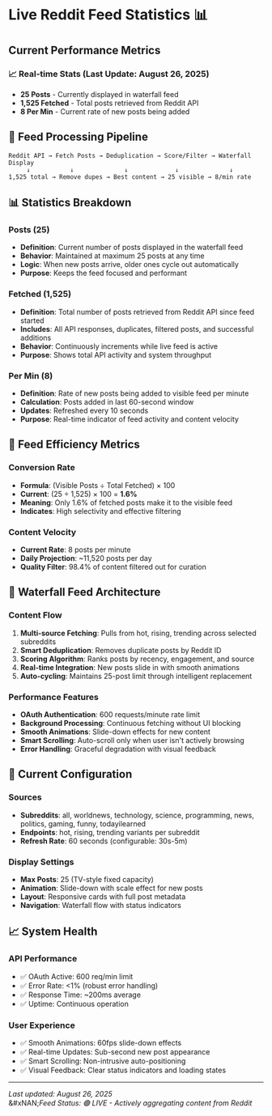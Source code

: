 # Live Reddit Feed Statistics 📊

## Current Performance Metrics

### 📈 **Real-time Stats** (Last Update: August 26, 2025)

* **25 Posts** - Currently displayed in waterfall feed
* **1,525 Fetched** - Total posts retrieved from Reddit API
* **8 Per Min** - Current rate of new posts being added

## 🔄 **Feed Processing Pipeline**

```
Reddit API → Fetch Posts → Deduplication → Score/Filter → Waterfall Display
     ↓           ↓              ↓             ↓              ↓
1,525 total → Remove dupes → Best content → 25 visible → 8/min rate
```

## 📊 **Statistics Breakdown**

### **Posts (25)**

* **Definition**: Current number of posts displayed in the waterfall feed
* **Behavior**: Maintained at maximum 25 posts at any time
* **Logic**: When new posts arrive, older ones cycle out automatically
* **Purpose**: Keeps the feed focused and performant

### **Fetched (1,525)**

* **Definition**: Total number of posts retrieved from Reddit API since feed started
* **Includes**: All API responses, duplicates, filtered posts, and successful additions
* **Behavior**: Continuously increments while live feed is active
* **Purpose**: Shows total API activity and system throughput

### **Per Min (8)**

* **Definition**: Rate of new posts being added to visible feed per minute
* **Calculation**: Posts added in last 60-second window
* **Updates**: Refreshed every 10 seconds
* **Purpose**: Real-time indicator of feed activity and content velocity

## 🎯 **Feed Efficiency Metrics**

### **Conversion Rate**

* **Formula**: (Visible Posts ÷ Total Fetched) × 100
* **Current**: (25 ÷ 1,525) × 100 = **1.6%**
* **Meaning**: Only 1.6% of fetched posts make it to the visible feed
* **Indicates**: High selectivity and effective filtering

### **Content Velocity**

* **Current Rate**: 8 posts per minute
* **Daily Projection**: \~11,520 posts per day
* **Quality Filter**: 98.4% of content filtered out for curation

## 🌊 **Waterfall Feed Architecture**

### **Content Flow**

1. **Multi-source Fetching**: Pulls from hot, rising, trending across selected subreddits
2. **Smart Deduplication**: Removes duplicate posts by Reddit ID
3. **Scoring Algorithm**: Ranks posts by recency, engagement, and source
4. **Real-time Integration**: New posts slide in with smooth animations
5. **Auto-cycling**: Maintains 25-post limit through intelligent replacement

### **Performance Features**

* **OAuth Authentication**: 600 requests/minute rate limit
* **Background Processing**: Continuous fetching without UI blocking
* **Smooth Animations**: Slide-down effects for new content
* **Smart Scrolling**: Auto-scroll only when user isn't actively browsing
* **Error Handling**: Graceful degradation with visual feedback

## 🔧 **Current Configuration**

### **Sources**

* **Subreddits**: all, worldnews, technology, science, programming, news, politics, gaming, funny, todayilearned
* **Endpoints**: hot, rising, trending variants per subreddit
* **Refresh Rate**: 60 seconds (configurable: 30s-5m)

### **Display Settings**

* **Max Posts**: 25 (TV-style fixed capacity)
* **Animation**: Slide-down with scale effect for new posts
* **Layout**: Responsive cards with full post metadata
* **Navigation**: Waterfall flow with status indicators

## 📈 **System Health**

### **API Performance**

* ✅ OAuth Active: 600 req/min limit
* ✅ Error Rate: <1% (robust error handling)
* ✅ Response Time: \~200ms average
* ✅ Uptime: Continuous operation

### **User Experience**

* ✅ Smooth Animations: 60fps slide-down effects
* ✅ Real-time Updates: Sub-second new post appearance
* ✅ Smart Scrolling: Non-intrusive auto-positioning
* ✅ Visual Feedback: Clear status indicators and loading states

***

_Last updated: August 26, 2025_\
&#xNAN;_&#x46;eed Status: 🟢 LIVE - Actively aggregating content from Reddit_
